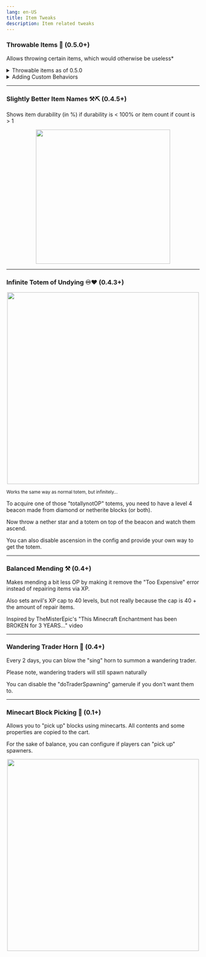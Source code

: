 ```yaml
---
lang: en-US
title: Item Tweaks
description: Item related tweaks
---
```


### Throwable Items 🥏 (0.5.0+)

Allows throwing certain items, which would otherwise be useless*

<details>
  <summary>Throwable items as of 0.5.0</summary>

***

* Bone Meal
* Glowing and Normal Ink Sacs
* All Dyes
* Nether and Normal Bricks
* Fire Charge
* Gun Powder

Ideas welcome! 

</details>


<details>
  <summary>Adding Custom Behaviors</summary>

***

There are two ways to add custom behaviors: DataPacks and KubeJS

DataPacks:

<details>
  <summary>Expand...</summary>
Unlike KubeJS, datapacks are quite limited and can only execute commands and spawn colored particles (the ones from Ink Sacs and Dyes).

All behaviors must be placed in `mt_item_throw_behavior` of your datapack, along with `recipes`, `tags`, `loot_tables`, etc. The name of the file doesn't matter.

Example:

```json
{
  "item_id": "minecraft:nether_star",
  "on_block_hit": {
    "hit_block_commands": [
      "setblock ~ ~ ~ stone"
    ]
  },
  "on_entity_hit": {
    "hit_entity_commands": [
      "kill @s"
    ]
  },
  "on_any_hit": {
    "item_commands": [
      "/summon lightning_bolt ~ ~ ~"
    ]
  },
  "complement": false,
  "spawn_colored_particles": true,
  "particle_colors": {
    "red": 255,
    "green": 255,
    "blue": 255
  }
}
```
> When the item hits a block, it will spawn a stone block where it hit. When it hits an entity, it will kill that entity. When it hits anything, it will spawn a lightning bolt and white particles at the impact location.

As you can see, the syntax is pretty simple.

`item_id` accepts either 1 ID or an array of as many as you want.

There are 4 events and 5 command sources:

Sources:

1. `item_commands` Executed from the flying item right before it gets removed.
2. `user_commands` Executed from the Entity which threw the item.
3. `server_commands` Executed from the server. TBH, not very useful.
4. `hit_entity_commands` Only on `on_entity_hit` event. Executed from an entity that has just been hit by the item.
5. `hit_block_commands` Only on `on_block_hit` event. Executed from the server, but at the position of the block.

Events:

1. `on_entity_hit` When a flying item hits an entity. The only event that supports hit_entity_commands.
2. `on_block_hit` When a flying item hits a block.
3. `on_miss` When a flying item misses.
4. `on_any_hit` All of the above, combined. Always executed after one of the previous events.

This is also the order in which the commands are executed.

Other things:

`override_vanilla` If true, prevents **ALL** vanilla behaviors from being executed. This should never be used on block items, as it will make the block unplaceable.

`complement`: if false, this behavior overrides the default behavior of the item, if true, it runs before it.

`cooldown`: set a custom cooldown for your item.

`spawn_item_particles`: if true, spawns item break particles.

`spawn_colored_particles`: if true, spawns colored particles, the ones used with Dyes and Ink Sacs.

`particle_colors` the color of your particles, in RGB format.
</details>

KubeJS:

<details>
  <summary>Expand...</summary>

You can easily add new behaviors via reflection in KubeJS

Example:

Works with KJS 6

```javascript
const ItemBehaviorManager = Java.loadClass("me.melontini.tweaks.util.ItemBehaviorManager") 
const ItemBehaviorAdder = Java.loadClass("me.melontini.tweaks.util.ItemBehaviorAdder") //You can use a better name.

StartupEvents.postInit(event => {
	ItemBehaviorManager.addBehavior(Item.of("cobblestone") , (stack, flyingItemEntity, world, user, hitResult) => {
             if (!world.isClientSide()) {//keep most things off-client
                //do something
		ItemBehaviorAdder.sendParticlePacketInt(flyingItemEntity, flyingItemEntity.position(), stack, true, 255, 255, 255)
	     }
	})
        // You can also add in bulk
	ItemBehaviorManager.addBehavior((stack, flyingItemEntity, world, user, hitResult) => {
             if (!world.isClientSide()) {//keep most things off-client
                //do something
		ItemBehaviorAdder.sendParticlePacketInt(flyingItemEntity, flyingItemEntity.position(), stack, true, 255, 255, 255)
	     }
	}, Item.of("cobblestone"), Item.of("tuff"), Item.of("dripstone_block"))
        // Custom cooldowns
	ItemBehaviorManager.addCustomCooldown(Item.of("cobblestone"), 0);
	ItemBehaviorManager.replaceCustomCooldown(Item.of("cobblestone"), 5);
        // Only run custom behaviors.
        ItemBehaviorManager.overrideVanilla(Item.of("cobblestone"));
})
```

</details>

</details>

***
### Slightly Better Item Names ⚒⛏ (0.4.5+)

Shows item durability (in %) if durability is < 100% or item count if count is > 1

<img style="display: block; margin-left: auto; margin-right: auto;" src="https://user-images.githubusercontent.com/104443436/208113409-1645799c-eb49-4adf-abbe-8cedd20c9901.png" width="350">

***
### Infinite Totem of Undying ♾️♥️ (0.4.3+)
<img style="display: block; margin-left: auto; margin-right: auto;" src="https://user-images.githubusercontent.com/104443436/187249403-218c2ca3-5f35-42a1-ae26-2f5d9b01b003.png" width="500">

<sub>Works the same way as normal totem, but infinitely...</sub>

To acquire one of those "totallynotOP" totems, you need to have a level 4 beacon made from diamond or netherite blocks (or both).

Now throw a nether star and a totem on top of the beacon and watch them ascend.

You can also disable ascension in the config and provide your own way to get the totem.

***
### Balanced Mending ⚒️ (0.4+)

Makes mending a bit less OP by making it remove the "Too Expensive" error instead of repairing items via XP.

Also sets anvil's XP cap to 40 levels, but not really because the cap is 40 + the amount of repair items.

Inspired by TheMisterEpic's "This Minecraft Enchantment has been BROKEN for 3 YEARS..." video

***
### Wandering Trader Horn 🐐 (0.4+)

Every 2 days, you can blow the "sing" horn to summon a wandering trader.

Please note, wandering traders will still spawn naturally

You can disable the "doTraderSpawning" gamerule if you don't want them to.

***
### Minecart Block Picking 🥒 (0.1+)

Allows you to "pick up" blocks using minecarts. All contents and some properties are copied to the cart.

For the sake of balance, you can configure if players can "pick up" spawners.

<img style="display: block; margin-left: auto; margin-right: auto;" src="https://user-images.githubusercontent.com/104443436/177003587-f7abae49-ac2c-48c1-aced-573db4a19a16.gif" width="500">

